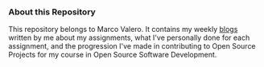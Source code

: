 ### About this Repository

This repository belongs to Marco Valero. It contains my weekly [blogs](https://hunter-college-ossd-fall-2019.github.io/ValeroM-weekly/) written by me about my assignments, what I've personally done for each assignment, and the progression I've made in contributing to Open Source Projects for my course in Open Source Software Development.
